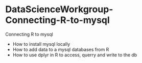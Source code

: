 # DataScienceWorkgroup-Connecting-R-to-mysql
Connecting R to mysql 

- How to install mysql locally
- How to add data to a mysql databases from R
- How to use dplyr in R to access, querry and write to the db


